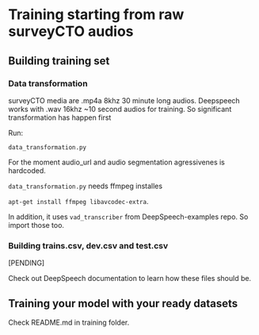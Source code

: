 # Training starting from raw surveyCTO audios

## Building training set

### Data transformation

surveyCTO media are .mp4a 8khz 30 minute long audios. Deepspeech works with .wav 16khz ~10 second audios for training. So significant transformation has happen first

Run:

`data_transformation.py`

For the moment audio_url and audio segmentation agressivenes is hardcoded.

`data_transformation.py` needs ffmpeg installes

`apt-get install ffmpeg libavcodec-extra`.

In addition, it uses `vad_transcriber` from DeepSpeech-examples repo. So import those too.


### Building trains.csv, dev.csv and test.csv

[PENDING]

Check out DeepSpeech documentation to learn how these files should be.

## Training your model with your ready datasets

Check README.md in training folder.
